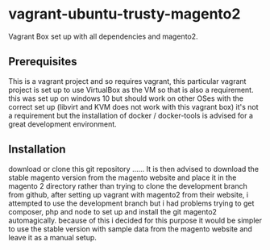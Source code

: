 # vagrant-ubuntu-trusty-magento2
Vagrant Box set up with all dependencies and magento2. 
## Prerequisites 
This is a vagrant project and so requires vagrant, this particular vagrant project is set up to use VirtualBox as the VM so that is also a requirement. this was set up on windows 10 but should work on other OSes with the correct set up (libvirt and KVM does not work with this vagrant box) it's not a requirement but the installation of docker / docker-tools is advised for a great development environment.
## Installation 
download or clone this git repository
......
It is then advised to download the stable magento version from the magento website and place it in the magento 2 directory rather than trying to clone the development branch from github, after setting up vagrant with magento2 from their website, i attempted to use the development branch but i had problems trying to get composer, php and node to set up and install the git magento2 automagically. because of this i decided for this purpose it would be simpler to use the stable version with sample data from the magento website and leave it as a manual setup. 
